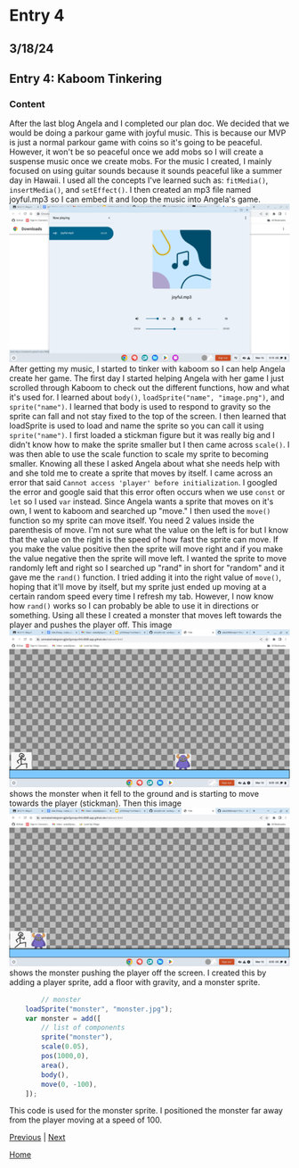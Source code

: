 # Entry 4
## 3/18/24
## Entry 4: Kaboom Tinkering

### Content
After the last blog Angela and I completed our plan doc. We decided that we would be doing a parkour game with joyful music. This is because our MVP is just a normal parkour game with coins so it's going to be peaceful. However, it won't be so peaceful once we add mobs so I will create a suspense music once we create mobs. For the music I created, I mainly focused on using guitar sounds because it sounds peaceful like a summer day in Hawaii. I used all the concepts I've learned such as: `fitMedia()`, `insertMedia()`, and `setEffect()`. I then created an mp3 file named joyful.mp3 so I can embed it and loop the music into Angela's game. ![joyful](joyful.png) After getting my music, I started to tinker with kaboom so I can help Angela create her game. The first day I started helping Angela with her game I just scrolled through Kaboom to check out the different functions, how and what it's used for. I learned about `body()`, `loadSprite("name", "image.png")`, and `sprite("name")`. I learned that body is used to respond to gravity so the sprite can fall and not stay fixed to the top of the screen. I then learned that loadSprite is used to load and name the sprite so you can call it using `sprite("name")`. I first loaded a stickman figure but it was really big and I didn't know how to make the sprite smaller but I then came across `scale()`. I was then able to use the scale function to scale my sprite to becoming smaller. Knowing all these I asked Angela about what she needs help with and she told me to create a sprite that moves by itself. I came across an error that said `Cannot access 'player' before initialization`. I googled the error and google said that this error often occurs when we use `const` or `let` so I used `var` instead. Since Angela wants a sprite that moves on it's own, I went to kaboom and searched up "move." I then used the `move()` function so my sprite can move itself. You need 2 values inside the parenthesis of move. I'm not sure what the value on the left is for but I know that the value on the right is the speed of how fast the sprite can move. If you make the value positive then the sprite will move right and if you make the value negative then the sprite will move left. I wanted the sprite to move randomly left and right so I searched up "rand" in short for "random" and it gave me the `rand()` function. I tried adding it into the right value of `move()`, hoping that it'll move by itself, but my sprite just ended up moving at a certain random speed every time I refresh my tab. However, I now know how `rand()` works so I can probably be able to use it in directions or something. Using all these I created a monster that moves left towards the player and pushes the player off.
This image ![monster](monster.png) shows the monster when it fell to the ground and is starting to move towards the player (stickman). Then this image ![push](push.png) shows the monster pushing the player off the screen. I created this by adding a player sprite, add a floor with gravity, and a monster sprite.
``` js
        // monster
    loadSprite("monster", "monster.jpg");
    var monster = add([
        // list of components
        sprite("monster"),
        scale(0.05),
        pos(1000,0),
        area(),
        body(),
        move(0, -100),
    ]);
```
This code is used for the monster sprite. I positioned the monster far away from the player moving at a speed of 100. 

[Previous](entry03.md) | [Next](entry05.md)

[Home](../README.md)
